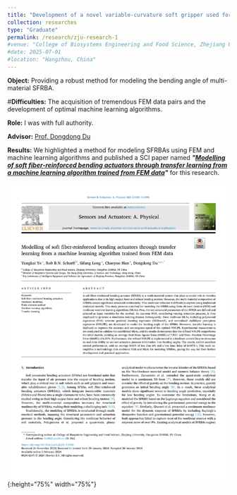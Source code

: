 ```yaml
---
title: "Development of a novel variable-curvature soft gripper used for orientating broccoli in the trimming line (September 2022 - April 2024)"
collection: researches
type: "Graduate"
permalink: /research/zju-research-1
#venue: "College of Biosystems Engineering and Food Science, Zhejiang University"
#date: 2025-07-01
#location: "Hangzhou, China"
---
```


**Object:** Providing a robust method for modeling the bending angle of multi-material SFRBA.

#**Difficulties:** The acquisition of tremendous FEM data pairs and the development of optimal machine learning algorithms.

**Role:** I was with full authority.

**Advisor:** [Prof. Dongdong Du](https://person.zju.edu.cn/Dudd)

**Results:** We highlighted a method for modeling SFRBAs using FEM and machine learning algorithms and published a SCI paper named ***"[Modelling of soft fiber-reinforced bending actuators through transfer learning from a machine learning algorithm trained from FEM data](https://doi.org/10.1016/j.sna.2024.115095)"*** for this research.

![Microplastic Cover](../images/FEMMachineLearningCover.png "Microplastic cover"){:height="75%" width="75%"} 

